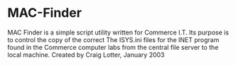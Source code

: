MAC-Finder
==========

MAC Finder is a simple script utility written for Commerce I.T. Its purpose is to control the copy of the correct The ISYS.ini files for the INET program found in the Commerce computer labs from the central file server to the local machine.  Created by Craig Lotter, January 2003
